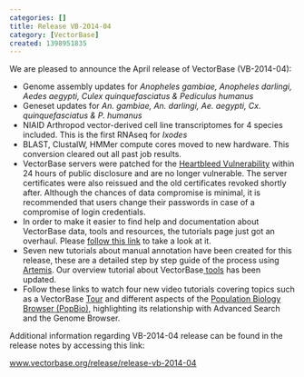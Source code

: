 ```yaml
---
categories: []
title: Release VB-2014-04
category: [VectorBase]
created: 1398951835
---
```

We are pleased to announce the April release of VectorBase (VB-2014-04):
<ul>
<li>Genome assembly updates for <em>Anopheles gambiae, Anopheles darlingi, Aedes aegypti, Culex quinquefasciatus & Pediculus humanus</em>
<li>Geneset updates for <em>An. gambiae, An. darlingi, Ae. aegypti, Cx. quinquefasciatus & P. humanus</em>
<li>NIAID Arthropod vector-derived cell line transcriptomes for 4 species included. This is the first RNAseq for <em>Ixodes </em></li>
<li>BLAST, ClustalW, HMMer compute cores moved to new hardware. This conversion cleared out all past job results.</li>
<li>VectorBase servers were patched for the <a href="http://heartbleed.com">Heartbleed Vulnerability</a> within 24 hours of public disclosure and are no longer vulnerable. The server certificates were also reissued and the old certificates revoked shortly after. Although the chances of data compromise is minimal, it is recommended that users change their passwords in case of a compromise of login credentials.</li>
<li>In order to make it easier to find help and documentation about VectorBase data, tools and resources, the tutorials page just got an overhaul. Please <a href="/tutorials">follow this link</a> to take a look at it.</li> 
<li>Seven new tutorials about manual annotation have been created for this release, these are a detailed step by step guide of the process using <a href="https://www.sanger.ac.uk/resources/software/artemis/">Artemis</a>. Our overview tutorial about VectorBase<a href="/tutorials/overview-vectorbase-tools-and-resources"> tools</a> has been updated.  
</li>
<li>Follow these links to watch four new video tutorials covering topics such as a VectorBase <a href="/tutorials/tour">Tour</a> and different aspects of the <a href="/tutorials/population-biology-browser-popbio">Population Biology Browser (PopBio),</a> highlighting its relationship with Advanced Search and the Genome Browser.</li>
</ul>

<p>Additional information regarding VB-2014-04 release can be found in the release notes by accessing this link:</p>
<a href="/release/release-vb-2014-04">www.vectorbase.org/release/release-vb-2014-04</a>
